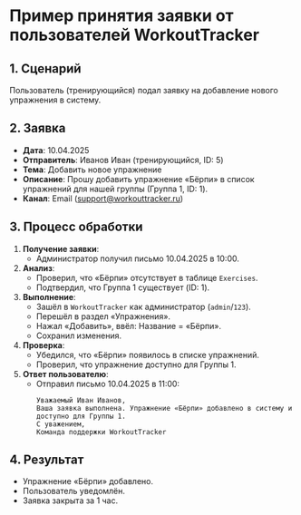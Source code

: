 # Пример принятия заявки от пользователей WorkoutTracker

## 1. Сценарий
Пользователь (тренирующийся) подал заявку на добавление нового упражнения в систему.

## 2. Заявка
- **Дата**: 10.04.2025
- **Отправитель**: Иванов Иван (тренирующийся, ID: 5)
- **Тема**: Добавить новое упражнение
- **Описание**: Прошу добавить упражнение «Бёрпи» в список упражнений для нашей группы (Группа 1, ID: 1).
- **Канал**: Email (support@workouttracker.ru)

## 3. Процесс обработки
1. **Получение заявки**:
   - Администратор получил письмо 10.04.2025 в 10:00.
2. **Анализ**:
   - Проверил, что «Бёрпи» отсутствует в таблице `Exercises`.
   - Подтвердил, что Группа 1 существует (ID: 1).
3. **Выполнение**:
   - Зашёл в `WorkoutTracker` как администратор (`admin`/`123`).
   - Перешёл в раздел «Упражнения».
   - Нажал «Добавить», ввёл: Название = «Бёрпи».
   - Сохранил изменения.
4. **Проверка**:
   - Убедился, что «Бёрпи» появилось в списке упражнений.
   - Проверил, что упражнение доступно для Группы 1.
5. **Ответ пользователю**:
   - Отправил письмо 10.04.2025 в 11:00:
     ```
     Уважаемый Иван Иванов,
     Ваша заявка выполнена. Упражнение «Бёрпи» добавлено в систему и доступно для Группы 1.
     С уважением,
     Команда поддержки WorkoutTracker
     ```

## 4. Результат
- Упражнение «Бёрпи» добавлено.
- Пользователь уведомлён.
- Заявка закрыта за 1 час.